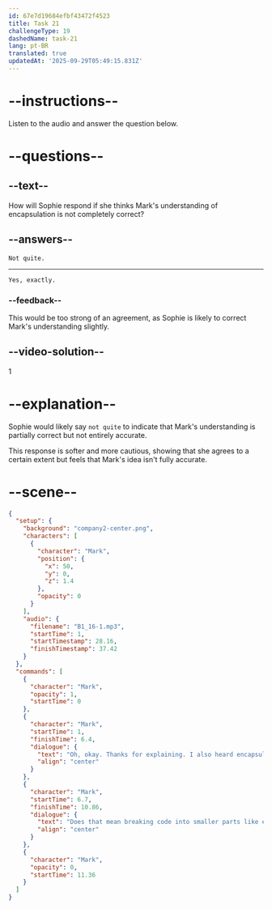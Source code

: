 ```yaml
---
id: 67e7d19684efbf43472f4523
title: Task 21
challengeType: 19
dashedName: task-21
lang: pt-BR
translated: true
updatedAt: '2025-09-29T05:49:15.831Z'
---
```


<!-- (Audio) Mark: Oh, okay. Thanks for explaining. I also heard "encapsulation." Does that mean breaking code into smaller parts, like encapsulating it? -->

<!-- SPEAKING -->

# --instructions--

Listen to the audio and answer the question below.

# --questions--

## --text--

How will Sophie respond if she thinks Mark's understanding of encapsulation is not completely correct?

## --answers--

`Not quite.`

---

`Yes, exactly.`

### --feedback--

This would be too strong of an agreement, as Sophie is likely to correct Mark's understanding slightly.

## --video-solution--

1

# --explanation--

Sophie would likely say `not quite` to indicate that Mark's understanding is partially correct but not entirely accurate.

This response is softer and more cautious, showing that she agrees to a certain extent but feels that Mark's idea isn't fully accurate.

# --scene--

```json
{
  "setup": {
    "background": "company2-center.png",
    "characters": [
      {
        "character": "Mark",
        "position": {
          "x": 50,
          "y": 0,
          "z": 1.4
        },
        "opacity": 0
      }
    ],
    "audio": {
      "filename": "B1_16-1.mp3",
      "startTime": 1,
      "startTimestamp": 28.16,
      "finishTimestamp": 37.42
    }
  },
  "commands": [
    {
      "character": "Mark",
      "opacity": 1,
      "startTime": 0
    },
    {
      "character": "Mark",
      "startTime": 1,
      "finishTime": 6.4,
      "dialogue": {
        "text": "Oh, okay. Thanks for explaining. I also heard encapsulation.",
        "align": "center"
      }
    },
    {
      "character": "Mark",
      "startTime": 6.7,
      "finishTime": 10.86,
      "dialogue": {
        "text": "Does that mean breaking code into smaller parts like encapsulating it?",
        "align": "center"
      }
    },
    {
      "character": "Mark",
      "opacity": 0,
      "startTime": 11.36
    }
  ]
}
```
